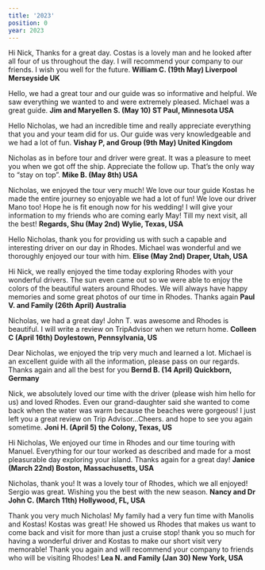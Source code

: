 ```yaml
---
title: '2023'
position: 0
year: 2023
---
```


Hi Nick, Thanks for a great day. Costas is a lovely man and he looked after all four of us throughout the day. I will recommend your company to our friends.  I wish you well for the future.  **William C. (19th May) Liverpool Merseyside UK**

Hello, we had a great tour and our guide was so informative and helpful. We saw everything we wanted to and were extremely pleased. Michael was a great guide. **Jim and Maryellen S. (May 10) ST Paul, Minnesota USA**

Hello Nicholas, we had an incredible time and really appreciate everything that you and your team did for us. Our guide was very knowledgeable and we had a lot of fun. **Vishay P, and Group (9th May) United Kingdom**

Nicholas as in before tour and driver were great. It was a pleasure to meet you when we got off the ship. Appreciate the follow up. That’s the only way to “stay on top”. **Mike B. (May 8th) USA**

Nicholas, we enjoyed the tour very much! We love our tour guide Kostas he made the entire journey so enjoyable we had a lot of fun! We love our driver Mano too! Hope he is fit enough now for his wedding!  I will give your information to my friends who are coming early May!  Till my next visit, all the best! **Regards, Shu (May 2nd) Wylie, Texas, USA**

Hello Nicholas, thank you for providing us with such a capable and interesting driver on our day in Rhodes.  Michael was wonderful and we thoroughly enjoyed our tour with him. **Elise (May 2nd) Draper, Utah, USA**


Hi Nick, we really enjoyed the time today exploring Rhodes with your wonderful drivers. The sun even came out so we were able to enjoy the colors of the beautiful waters around Rhodes. We will always have happy memories and some great photos of our time in Rhodes. Thanks again
**Paul V. and Family (26th April) Australia**

Nicholas, we had a great day! John T. was awesome and Rhodes is beautiful. I will write a review on TripAdvisor when we return home. **Colleen C (April 16th) Doylestown, Pennsylvania, US**

Dear Nicholas, we enjoyed the trip very much and learned a lot. Michael is an excellent guide with all the information, please pass on our regards. Thanks again and all the best for you **Bernd B. (14 April) Quickborn, Germany**


Nick, we absolutely loved our time with the driver (please wish him hello for us) and loved Rhodes.  Even our grand-daughter said she wanted to come back when the water was warm because the beaches were gorgeous!  I just left you a great review on Trip Advisor...Cheers. and hope to see you again sometime.  **Joni H. (April 5) the Colony, Texas, US**  

Hi Nicholas, We enjoyed our time in Rhodes and our time touring with Manuel. Everything for our tour worked as described and made for a most pleasurable day exploring your island.  Thanks again for a great day! **Janice (March 22nd) Boston, Massachusetts, USA**

Nicholas, thank you! It was a lovely tour of Rhodes, which we all enjoyed!  Sergio was great. Wishing you the best with the new season. **Nancy and Dr John C. (March 11th) Hollywood, FL, USA**

Thank you very much Nicholas! My family had a very fun time with Manolis and Kostas! Kostas was great! He showed us Rhodes that makes us want to come back and visit for more than just a cruise stop! thank you so much for having a wonderful driver and Kostas to make our short visit very memorable!
Thank you again and will recommend your company to friends who will be visiting Rhodes!  **Lea N. and Family (Jan 30) New York, USA**
